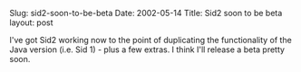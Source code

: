 Slug: sid2-soon-to-be-beta
Date: 2002-05-14
Title: Sid2 soon to be beta
layout: post

I&#39;ve got Sid2 working now to the point of duplicating the functionality of the Java version (i.e. Sid 1) - plus a few extras. I think I&#39;ll release a beta pretty soon.
